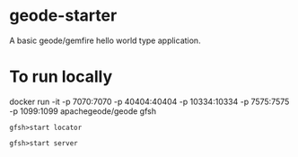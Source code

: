 # geode-starter
A basic geode/gemfire hello world type application.


# To run locally 

docker run -it -p 7070:7070 -p 40404:40404 -p 10334:10334 -p 7575:7575 -p 1099:1099  apachegeode/geode gfsh
```
gfsh>start locator

gfsh>start server
```

